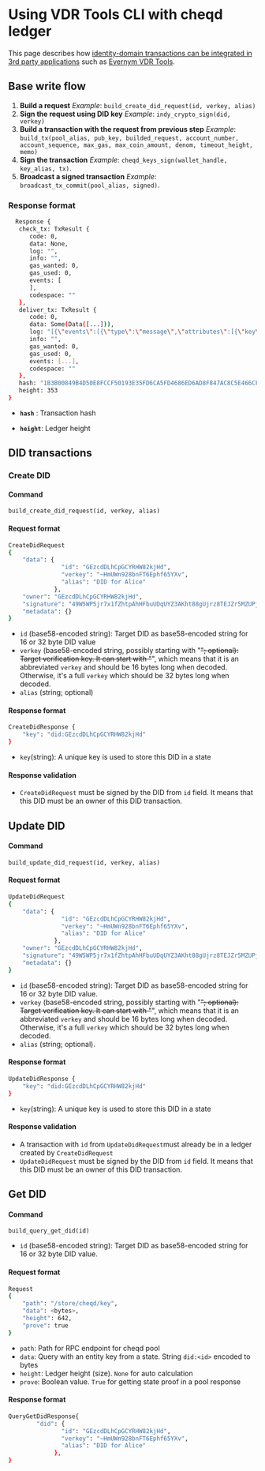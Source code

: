 # Using VDR Tools CLI with cheqd ledger

This page describes how [identity-domain transactions can be integrated in 3rd party applications](README.md) such as [Evernym VDR Tools](https://gitlab.com/evernym/verity/vdr-tools).

## Base write flow

1. **Build a request** _Example_: `build_create_did_request(id, verkey, alias)`
2. **Sign the request using DID key** _Example_: `indy_crypto_sign(did, verkey)`
3. **Build a transaction with the request from previous step** _Example_: `build_tx(pool_alias, pub_key, builded_request, account_number, account_sequence, max_gas, max_coin_amount, denom, timeout_height, memo)`
4. **Sign the transaction** _Example_: `cheqd_keys_sign(wallet_handle, key_alias, tx)`.
5. **Broadcast a signed transaction** _Example_: `broadcast_tx_commit(pool_alias, signed)`.

### Response format

```bash
  Response {
   check_tx: TxResult {
      code: 0,
      data: None,
      log: "",
      info: "",
      gas_wanted: 0,
      gas_used: 0,
      events: [
      ],
      codespace: ""
   },
   deliver_tx: TxResult {
      code: 0,
      data: Some(Data([...])),
      log: "[{\"events\":[{\"type\":\"message\",\"attributes\":[{\"key\":\"action\",\"value\":\"send\"},{\"key\":\"sender\",\"value\":\"cheqd1fknpjldck6n3v2wu86arpz8xjnfc60f99ylcjd\"},{\"key\":\"module\",\"value\":\"bank\"}]},{\"type\":\"transfer\",\"attributes\":[{\"key\":\"recipient\",\"value\":\"cheqds1pvnjjy3vz0ga6hexv32gdxydzxth7f86mekcpg\"},{\"key\":\"sender\",\"value\":\"cheqd1fknpjldck6n3v2wu86arpz8xjnfc60f99ylcjd\"},{\"key\":\"amount\",\"value\":\"1000ncheq\"}]}]}]",
      info: "",
      gas_wanted: 0,
      gas_used: 0,
      events: [...], 
      codespace: ""
   },
   hash: "1B3B00849B4D50E8FCCF50193E35FD6CA5FD4686ED6AD8F847AC8C5E466CFD3E",
   height: 353
}
```

- **`hash`** : Transaction hash

- **`height`**: Ledger height

## DID transactions

### Create DID

#### Command

`build_create_did_request(id, verkey, alias)`

#### Request format

```bash
CreateDidRequest 
{
    "data": {
               "id": "GEzcdDLhCpGCYRHW82kjHd",
               "verkey": "~HmUWn928bnFT6Ephf65YXv",
               "alias": "DID for Alice"
             },
    "owner": "GEzcdDLhCpGCYRHW82kjHd",
    "signature": "49W5WP5jr7x1fZhtpAhHFbuUDqUYZ3AKht88gUjrz8TEJZr5MZUPjskpfBFdboLPZXKjbGjutoVascfKiMD5W7Ba",
    "metadata": {}
}
```

- `id` (base58-encoded string): Target DID as base58-encoded string for 16 or 32 byte DID value
- `verkey` (base58-encoded string, possibly starting with "~~"; optional): Target verification key. It can start with "~~", which means that it is an abbreviated `verkey` and should be 16 bytes long when decoded. Otherwise, it's a full `verkey` which should be 32 bytes long when decoded.
- `alias` (string; optional)

#### Response format

```bash
CreateDidResponse {
    "key": "did:GEzcdDLhCpGCYRHW82kjHd" 
}
```

- `key`(string): A unique key is used to store this DID in a state

#### Response validation

- `CreateDidRequest` must be signed by the DID from `id` field. It means that this DID must be an owner of this DID transaction.

## Update DID

#### Command

`build_update_did_request(id, verkey, alias)`

#### Request format

```bash
UpdateDidRequest 
{
    "data": {
               "id": "GEzcdDLhCpGCYRHW82kjHd",
               "verkey": "~HmUWn928bnFT6Ephf65YXv",
               "alias": "DID for Alice"
             },
    "owner": "GEzcdDLhCpGCYRHW82kjHd",
    "signature": "49W5WP5jr7x1fZhtpAhHFbuUDqUYZ3AKht88gUjrz8TEJZr5MZUPjskpfBFdboLPZXKjbGjutoVascfKiMD5W7Ba",
    "metadata": {}
}
```

- `id` (base58-encoded string): Target DID as base58-encoded string for 16 or 32 byte DID value.
- `verkey` (base58-encoded string, possibly starting with "~~"; optional): Target verification key. It can start with "~~", which means that it is an abbreviated `verkey` and should be 16 bytes long when decoded. Otherwise, it's a full `verkey` which should be 32 bytes long when decoded.
- `alias` (string; optional).

#### Response format

```bash
UpdateDidResponse {
    "key": "did:GEzcdDLhCpGCYRHW82kjHd" 
}
```

- `key`(string): A unique key is used to store this DID in a state

#### Response validation

- A transaction with `id` from `UpdateDidRequest`must already be in a ledger created by `CreateDidRequest`
- `UpdateDidRequest` must be signed by the DID from `id` field. It means that this DID must be an owner of this DID transaction.

## Get DID

#### Command

`build_query_get_did(id)`

- `id` (base58-encoded string): Target DID as base58-encoded string for 16 or 32 byte DID value.

#### Request format

```bash
Request 
{
    "path": "/store/cheqd/key",
    "data": <bytes>,
    "height": 642,
    "prove": true
}
```

- `path`: Path for RPC endpoint for cheqd pool
- `data`: Query with an entity key from a state. String `did:<id>` encoded to bytes
- `height`: Ledger height (size). `None` for auto calculation
- `prove`: Boolean value. `True` for getting state proof in a pool response

#### Response format

```bash
QueryGetDidResponse{
        "did": {
               "id": "GEzcdDLhCpGCYRHW82kjHd",
               "verkey": "~HmUWn928bnFT6Ephf65YXv",
               "alias": "DID for Alice"
             },
}
```

